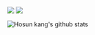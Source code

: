

<img src="https://img.shields.io/badge/Python-3766AB?style=flat-square&logo=Python&logoColor=white"/></a>
<img src="https://img.shields.io/badge/ROS-22314E?style=flat-square&logo=ROS&logoColor=white"/></a>

![Hosun kang's github stats](https://github-readme-stats.vercel.app/api?username=hosunkang&show_icons=ture&theme=radical)
